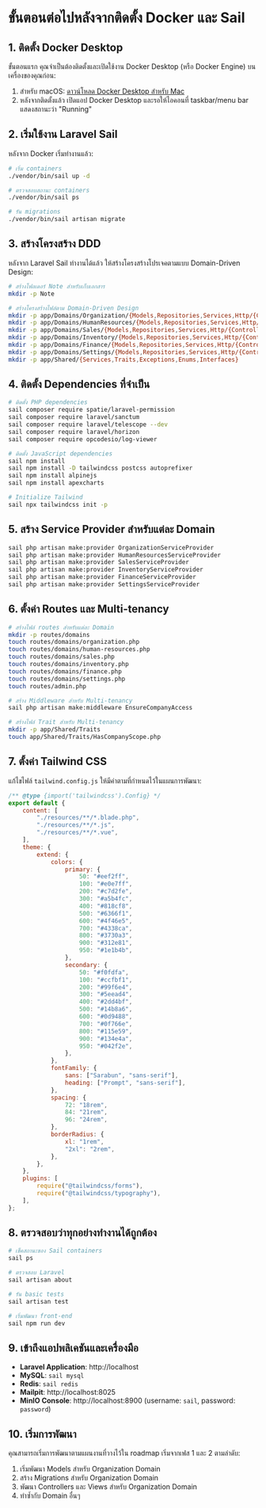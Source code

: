 # ขั้นตอนต่อไปหลังจากติดตั้ง Docker และ Sail

## 1. ติดตั้ง Docker Desktop

ขั้นตอนแรก คุณจำเป็นต้องติดตั้งและเปิดใช้งาน Docker Desktop (หรือ Docker Engine) บนเครื่องของคุณก่อน:

1. สำหรับ macOS: [ดาวน์โหลด Docker Desktop สำหรับ Mac](https://www.docker.com/products/docker-desktop)
2. หลังจากติดตั้งแล้ว เปิดแอป Docker Desktop และรอให้ไอคอนที่ taskbar/menu bar แสดงสถานะว่า "Running"

## 2. เริ่มใช้งาน Laravel Sail

หลังจาก Docker เริ่มทำงานแล้ว:

```bash
# เริ่ม containers
./vendor/bin/sail up -d

# ตรวจสอบสถานะ containers
./vendor/bin/sail ps

# รัน migrations
./vendor/bin/sail artisan migrate
```

## 3. สร้างโครงสร้าง DDD

หลังจาก Laravel Sail ทำงานได้แล้ว ให้สร้างโครงสร้างโปรเจคตามแบบ Domain-Driven Design:

```bash
# สร้างโฟลเดอร์ Note สำหรับเก็บเอกสาร
mkdir -p Note

# สร้างโครงสร้างไฟล์ตาม Domain-Driven Design
mkdir -p app/Domains/Organization/{Models,Repositories,Services,Http/{Controllers,Requests,Resources},Policies,Events,Listeners}
mkdir -p app/Domains/HumanResources/{Models,Repositories,Services,Http/{Controllers,Requests,Resources},Policies,Events,Listeners}
mkdir -p app/Domains/Sales/{Models,Repositories,Services,Http/{Controllers,Requests,Resources},Policies,Events,Listeners}
mkdir -p app/Domains/Inventory/{Models,Repositories,Services,Http/{Controllers,Requests,Resources},Policies,Events,Listeners}
mkdir -p app/Domains/Finance/{Models,Repositories,Services,Http/{Controllers,Requests,Resources},Policies,Events,Listeners}
mkdir -p app/Domains/Settings/{Models,Repositories,Services,Http/{Controllers,Requests,Resources},Policies,Events,Listeners}
mkdir -p app/Shared/{Services,Traits,Exceptions,Enums,Interfaces}
```

## 4. ติดตั้ง Dependencies ที่จำเป็น

```bash
# ติดตั้ง PHP dependencies
sail composer require spatie/laravel-permission
sail composer require laravel/sanctum
sail composer require laravel/telescope --dev
sail composer require laravel/horizon
sail composer require opcodesio/log-viewer

# ติดตั้ง JavaScript dependencies
sail npm install
sail npm install -D tailwindcss postcss autoprefixer
sail npm install alpinejs
sail npm install apexcharts

# Initialize Tailwind
sail npx tailwindcss init -p
```

## 5. สร้าง Service Provider สำหรับแต่ละ Domain

```bash
sail php artisan make:provider OrganizationServiceProvider
sail php artisan make:provider HumanResourcesServiceProvider
sail php artisan make:provider SalesServiceProvider
sail php artisan make:provider InventoryServiceProvider
sail php artisan make:provider FinanceServiceProvider
sail php artisan make:provider SettingsServiceProvider
```

## 6. ตั้งค่า Routes และ Multi-tenancy

```bash
# สร้างไฟล์ routes สำหรับแต่ละ Domain
mkdir -p routes/domains
touch routes/domains/organization.php
touch routes/domains/human-resources.php
touch routes/domains/sales.php
touch routes/domains/inventory.php
touch routes/domains/finance.php
touch routes/domains/settings.php
touch routes/admin.php

# สร้าง Middleware สำหรับ Multi-tenancy
sail php artisan make:middleware EnsureCompanyAccess

# สร้างไฟล์ Trait สำหรับ Multi-tenancy
mkdir -p app/Shared/Traits
touch app/Shared/Traits/HasCompanyScope.php
```

## 7. ตั้งค่า Tailwind CSS

แก้ไขไฟล์ `tailwind.config.js` ให้มีค่าตามที่กำหนดไว้ในแผนการพัฒนา:

```javascript
/** @type {import('tailwindcss').Config} */
export default {
    content: [
        "./resources/**/*.blade.php",
        "./resources/**/*.js",
        "./resources/**/*.vue",
    ],
    theme: {
        extend: {
            colors: {
                primary: {
                    50: "#eef2ff",
                    100: "#e0e7ff",
                    200: "#c7d2fe",
                    300: "#a5b4fc",
                    400: "#818cf8",
                    500: "#6366f1",
                    600: "#4f46e5",
                    700: "#4338ca",
                    800: "#3730a3",
                    900: "#312e81",
                    950: "#1e1b4b",
                },
                secondary: {
                    50: "#f0fdfa",
                    100: "#ccfbf1",
                    200: "#99f6e4",
                    300: "#5eead4",
                    400: "#2dd4bf",
                    500: "#14b8a6",
                    600: "#0d9488",
                    700: "#0f766e",
                    800: "#115e59",
                    900: "#134e4a",
                    950: "#042f2e",
                },
            },
            fontFamily: {
                sans: ["Sarabun", "sans-serif"],
                heading: ["Prompt", "sans-serif"],
            },
            spacing: {
                72: "18rem",
                84: "21rem",
                96: "24rem",
            },
            borderRadius: {
                xl: "1rem",
                "2xl": "2rem",
            },
        },
    },
    plugins: [
        require("@tailwindcss/forms"),
        require("@tailwindcss/typography"),
    ],
};
```

## 8. ตรวจสอบว่าทุกอย่างทำงานได้ถูกต้อง

```bash
# เช็คสถานะของ Sail containers
sail ps

# ตรวจสอบ Laravel
sail artisan about

# รัน basic tests
sail artisan test

# เริ่มพัฒนา front-end
sail npm run dev
```

## 9. เข้าถึงแอปพลิเคชันและเครื่องมือ

-   **Laravel Application**: http://localhost
-   **MySQL**: `sail mysql`
-   **Redis**: `sail redis`
-   **Mailpit**: http://localhost:8025
-   **MinIO Console**: http://localhost:8900 (username: `sail`, password: `password`)

## 10. เริ่มการพัฒนา

คุณสามารถเริ่มการพัฒนาตามแผนงานที่วางไว้ใน roadmap เริ่มจากเฟส 1 และ 2 ตามลำดับ:

1. เริ่มพัฒนา Models สำหรับ Organization Domain
2. สร้าง Migrations สำหรับ Organization Domain
3. พัฒนา Controllers และ Views สำหรับ Organization Domain
4. ทำซ้ำกับ Domain อื่นๆ
